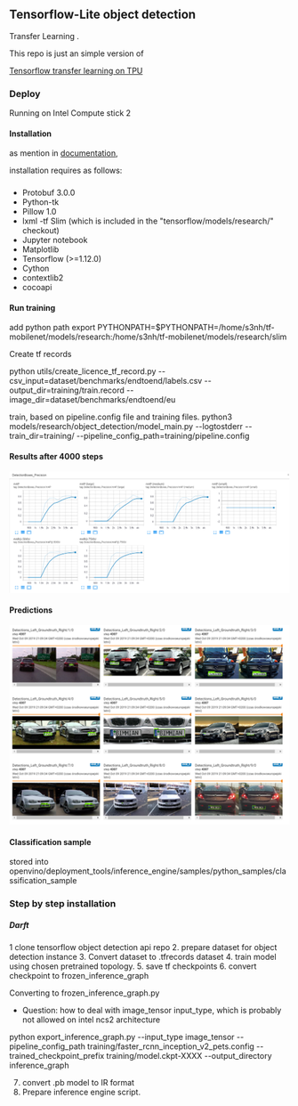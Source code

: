 ## Tensorflow-Lite object detection 
Transfer Learning . 

This repo is just an simple version of 

[Tensorflow transfer learning on TPU](https://medium.com/tensorflow/training-and-serving-a-realtime-mobile-object-detector-in-30-minutes-with-cloud-tpus-b78971cf1193)

### Deploy

Running on Intel Compute stick 2 


#### Installation 

as mention in [documentation](https://github.com/tensorflow/models/blob/master/research/object_detection/g3doc/installation.md), 

installation requires as follows:

###
- Protobuf 3.0.0
- Python-tk
- Pillow 1.0
- lxml
-tf Slim (which is included in the "tensorflow/models/research/" checkout)
- Jupyter notebook
- Matplotlib
- Tensorflow (>=1.12.0)
- Cython
- contextlib2
- cocoapi


#### Run training

add python path
export PYTHONPATH=$PYTHONPATH=/home/s3nh/tf-mobilenet/models/research:/home/s3nh/tf-mobilenet/models/research/slim

Create tf records


python utils/create_licence_tf_record.py --csv_input=dataset/benchmarks/endtoend/labels.csv  --output_dir=training/train.record --image_dir=dataset/benchmarks/endtoend/eu


train, based on pipeline.config file and training files. 
python3 models/research/object_detection/model_main.py  --logtostderr --train_dir=training/ --pipeline_config_path=training/pipeline.config

#### Results after 4000 steps 


![results](./images/detection_boxes_precision.PNG)



#### Predictions 


![results](./images/boxes_.PNG)



#### Classification sample 



stored into openvino/deployment_tools/inference_engine/samples/python_samples/classification_sample 


### Step by step installation 

##### Darft


1  clone tensorflow object detection api repo
2. prepare dataset for 
object detection instance
3. Convert dataset to .tfrecords dataset
4. train model using chosen pretrained topology.
5. save tf checkpoints 
6. convert checkpoint to frozen_inference_graph 

Converting to frozen_inference_graph.py 

- Question: how to deal with image_tensor input_type, 
which is probably not allowed on intel ncs2 architecture



python export_inference_graph.py --input_type image_tensor --pipeline_config_path training/faster_rcnn_inception_v2_pets.config --trained_checkpoint_prefix training/model.ckpt-XXXX --output_directory inference_graph



7.  convert .pb model to IR format
8. Prepare inference engine script. 



